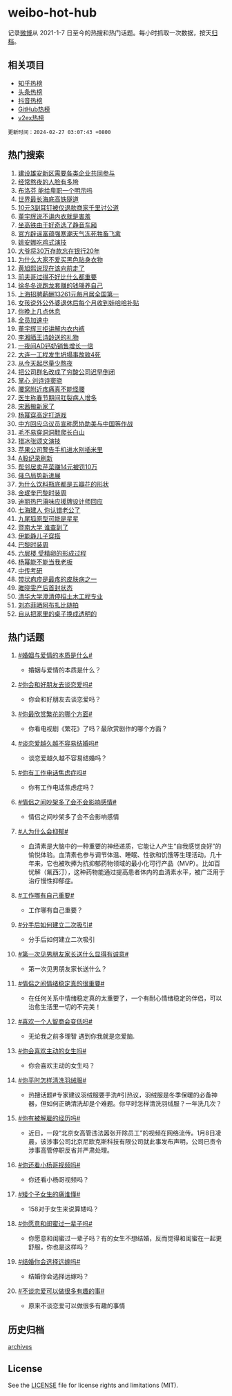 # weibo-hot-hub

记录[微博](https://www.weibo.com)从 2021-1-7 日至今的热搜和热门话题。每小时抓取一次数据，按天[归档](archives)。

## 相关项目

- [知乎热榜](https://github.com/lonnyzhang423/zhihu-hot-hub)
- [头条热榜](https://github.com/lonnyzhang423/toutiao-hot-hub)
- [抖音热榜](https://github.com/lonnyzhang423/douyin-hot-hub)
- [GitHub热榜](https://github.com/lonnyzhang423/github-hot-hub)
- [v2ex热榜](https://github.com/lonnyzhang423/v2ex-hot-hub)


`更新时间：2024-02-27 03:07:43 +0800`

## 热门搜索

1. [建设雄安新区需要各类企业共同参与](https://m.weibo.cn/search?containerid=100103type%3D1%26t%3D10%26q%3D%23%E5%BB%BA%E8%AE%BE%E9%9B%84%E5%AE%89%E6%96%B0%E5%8C%BA%E9%9C%80%E8%A6%81%E5%90%84%E7%B1%BB%E4%BC%81%E4%B8%9A%E5%85%B1%E5%90%8C%E5%8F%82%E4%B8%8E%23&stream_entry_id=51&isnewpage=1&extparam=seat%3D1%26stream_entry_id%3D51%26dgr%3D0%26pos%3D0%26c_type%3D51%26q%3D%2523%25E5%25BB%25BA%25E8%25AE%25BE%25E9%259B%2584%25E5%25AE%2589%25E6%2596%25B0%25E5%258C%25BA%25E9%259C%2580%25E8%25A6%2581%25E5%2590%2584%25E7%25B1%25BB%25E4%25BC%2581%25E4%25B8%259A%25E5%2585%25B1%25E5%2590%258C%25E5%258F%2582%25E4%25B8%258E%2523%26filter_type%3Drealtimehot%26cate%3D10103%26display_time%3D1708974461%26pre_seqid%3D17089744619630553953)
1. [经常熬夜的人脸有多垮](https://m.weibo.cn/search?containerid=100103type%3D1%26t%3D10%26q%3D%23%E7%BB%8F%E5%B8%B8%E7%86%AC%E5%A4%9C%E7%9A%84%E4%BA%BA%E8%84%B8%E6%9C%89%E5%A4%9A%E5%9E%AE%23&stream_entry_id=31&isnewpage=1&extparam=seat%3D1%26realpos%3D1%26lcate%3D5001%26dgr%3D0%26q%3D%2523%25E7%25BB%258F%25E5%25B8%25B8%25E7%2586%25AC%25E5%25A4%259C%25E7%259A%2584%25E4%25BA%25BA%25E8%2584%25B8%25E6%259C%2589%25E5%25A4%259A%25E5%259E%25AE%2523%26stream_entry_id%3D31%26flag%3D2%26pos%3D0%26c_type%3D31%26band_rank%3D1%26filter_type%3Drealtimehot%26cate%3D5001%26display_time%3D1708974461%26pre_seqid%3D17089744619630553953)
1. [布洛芬 能给卑职一个明示吗](https://m.weibo.cn/search?containerid=100103type%3D1%26t%3D10%26q%3D%E5%B8%83%E6%B4%9B%E8%8A%AC+%E8%83%BD%E7%BB%99%E5%8D%91%E8%81%8C%E4%B8%80%E4%B8%AA%E6%98%8E%E7%A4%BA%E5%90%97&stream_entry_id=31&isnewpage=1&extparam=seat%3D1%26realpos%3D2%26lcate%3D5001%26dgr%3D0%26q%3D%25E5%25B8%2583%25E6%25B4%259B%25E8%258A%25AC%2520%25E8%2583%25BD%25E7%25BB%2599%25E5%258D%2591%25E8%2581%258C%25E4%25B8%2580%25E4%25B8%25AA%25E6%2598%258E%25E7%25A4%25BA%25E5%2590%2597%26stream_entry_id%3D31%26flag%3D2%26pos%3D1%26c_type%3D31%26band_rank%3D2%26filter_type%3Drealtimehot%26cate%3D5001%26display_time%3D1708974461%26pre_seqid%3D17089744619630553953)
1. [世界最长海底高铁隧道](https://m.weibo.cn/search?containerid=100103type%3D1%26t%3D10%26q%3D%23%E4%B8%96%E7%95%8C%E6%9C%80%E9%95%BF%E6%B5%B7%E5%BA%95%E9%AB%98%E9%93%81%E9%9A%A7%E9%81%93%23&stream_entry_id=31&isnewpage=1&extparam=seat%3D1%26realpos%3D3%26lcate%3D5001%26dgr%3D0%26q%3D%2523%25E4%25B8%2596%25E7%2595%258C%25E6%259C%2580%25E9%2595%25BF%25E6%25B5%25B7%25E5%25BA%2595%25E9%25AB%2598%25E9%2593%2581%25E9%259A%25A7%25E9%2581%2593%2523%26stream_entry_id%3D31%26flag%3D0%26pos%3D2%26c_type%3D31%26band_rank%3D3%26filter_type%3Drealtimehot%26cate%3D5001%26display_time%3D1708974461%26pre_seqid%3D17089744619630553953)
1. [10元3副耳钉被仅退款商家千里讨公道](https://m.weibo.cn/search?containerid=100103type%3D1%26t%3D10%26q%3D%2310%E5%85%833%E5%89%AF%E8%80%B3%E9%92%89%E8%A2%AB%E4%BB%85%E9%80%80%E6%AC%BE%E5%95%86%E5%AE%B6%E5%8D%83%E9%87%8C%E8%AE%A8%E5%85%AC%E9%81%93%23&stream_entry_id=31&isnewpage=1&extparam=seat%3D1%26realpos%3D4%26lcate%3D5001%26dgr%3D0%26q%3D%252310%25E5%2585%25833%25E5%2589%25AF%25E8%2580%25B3%25E9%2592%2589%25E8%25A2%25AB%25E4%25BB%2585%25E9%2580%2580%25E6%25AC%25BE%25E5%2595%2586%25E5%25AE%25B6%25E5%258D%2583%25E9%2587%258C%25E8%25AE%25A8%25E5%2585%25AC%25E9%2581%2593%2523%26stream_entry_id%3D31%26flag%3D2%26pos%3D3%26c_type%3D31%26band_rank%3D4%26filter_type%3Drealtimehot%26cate%3D5001%26display_time%3D1708974461%26pre_seqid%3D17089744619630553953)
1. [董宇辉说不讲内衣就是害羞](https://m.weibo.cn/search?containerid=100103type%3D1%26t%3D10%26q%3D%23%E8%91%A3%E5%AE%87%E8%BE%89%E8%AF%B4%E4%B8%8D%E8%AE%B2%E5%86%85%E8%A1%A3%E5%B0%B1%E6%98%AF%E5%AE%B3%E7%BE%9E%23&stream_entry_id=31&isnewpage=1&extparam=seat%3D1%26realpos%3D5%26lcate%3D5001%26dgr%3D0%26q%3D%2523%25E8%2591%25A3%25E5%25AE%2587%25E8%25BE%2589%25E8%25AF%25B4%25E4%25B8%258D%25E8%25AE%25B2%25E5%2586%2585%25E8%25A1%25A3%25E5%25B0%25B1%25E6%2598%25AF%25E5%25AE%25B3%25E7%25BE%259E%2523%26stream_entry_id%3D31%26flag%3D2%26pos%3D4%26c_type%3D31%26band_rank%3D5%26filter_type%3Drealtimehot%26cate%3D5001%26display_time%3D1708974461%26pre_seqid%3D17089744619630553953)
1. [坐高铁由于好奇选了静音车厢](https://m.weibo.cn/search?containerid=100103type%3D1%26t%3D10%26q%3D%E5%9D%90%E9%AB%98%E9%93%81%E7%94%B1%E4%BA%8E%E5%A5%BD%E5%A5%87%E9%80%89%E4%BA%86%E9%9D%99%E9%9F%B3%E8%BD%A6%E5%8E%A2&stream_entry_id=31&isnewpage=1&extparam=seat%3D1%26realpos%3D6%26lcate%3D5001%26dgr%3D0%26q%3D%25E5%259D%2590%25E9%25AB%2598%25E9%2593%2581%25E7%2594%25B1%25E4%25BA%258E%25E5%25A5%25BD%25E5%25A5%2587%25E9%2580%2589%25E4%25BA%2586%25E9%259D%2599%25E9%259F%25B3%25E8%25BD%25A6%25E5%258E%25A2%26stream_entry_id%3D31%26flag%3D2%26pos%3D5%26c_type%3D31%26band_rank%3D6%26filter_type%3Drealtimehot%26cate%3D5001%26display_time%3D1708974461%26pre_seqid%3D17089744619630553953)
1. [官方辟谣富蕴强寒潮天气冻死牲畜飞禽](https://m.weibo.cn/search?containerid=100103type%3D1%26t%3D10%26q%3D%23%E5%AE%98%E6%96%B9%E8%BE%9F%E8%B0%A3%E5%AF%8C%E8%95%B4%E5%BC%BA%E5%AF%92%E6%BD%AE%E5%A4%A9%E6%B0%94%E5%86%BB%E6%AD%BB%E7%89%B2%E7%95%9C%E9%A3%9E%E7%A6%BD%23&stream_entry_id=31&isnewpage=1&extparam=seat%3D1%26lcate%3D5001%26dgr%3D0%26q%3D%2523%25E5%25AE%2598%25E6%2596%25B9%25E8%25BE%259F%25E8%25B0%25A3%25E5%25AF%258C%25E8%2595%25B4%25E5%25BC%25BA%25E5%25AF%2592%25E6%25BD%25AE%25E5%25A4%25A9%25E6%25B0%2594%25E5%2586%25BB%25E6%25AD%25BB%25E7%2589%25B2%25E7%2595%259C%25E9%25A3%259E%25E7%25A6%25BD%2523%26stream_entry_id%3D31%26adid%3D224079%26band_rank%3D7%26pos%3D6%26c_type%3D31%26is_ad_pos%3D1%26filter_type%3Drealtimehot%26cate%3D5001%26display_time%3D1708974461%26pre_seqid%3D17089744619630553953)
1. [姚安娜吃鸡式演技](https://m.weibo.cn/search?containerid=100103type%3D1%26t%3D10%26q%3D%E5%A7%9A%E5%AE%89%E5%A8%9C%E5%90%83%E9%B8%A1%E5%BC%8F%E6%BC%94%E6%8A%80&stream_entry_id=31&isnewpage=1&extparam=seat%3D1%26realpos%3D7%26lcate%3D5001%26dgr%3D0%26q%3D%25E5%25A7%259A%25E5%25AE%2589%25E5%25A8%259C%25E5%2590%2583%25E9%25B8%25A1%25E5%25BC%258F%25E6%25BC%2594%25E6%258A%2580%26stream_entry_id%3D31%26flag%3D2%26pos%3D7%26c_type%3D31%26band_rank%3D7%26filter_type%3Drealtimehot%26cate%3D5001%26display_time%3D1708974461%26pre_seqid%3D17089744619630553953)
1. [大爷将30万存款忘在银行20年](https://m.weibo.cn/search?containerid=100103type%3D1%26t%3D10%26q%3D%23%E5%A4%A7%E7%88%B7%E5%B0%8630%E4%B8%87%E5%AD%98%E6%AC%BE%E5%BF%98%E5%9C%A8%E9%93%B6%E8%A1%8C20%E5%B9%B4%23&stream_entry_id=31&isnewpage=1&extparam=seat%3D1%26realpos%3D8%26lcate%3D5001%26dgr%3D0%26q%3D%2523%25E5%25A4%25A7%25E7%2588%25B7%25E5%25B0%258630%25E4%25B8%2587%25E5%25AD%2598%25E6%25AC%25BE%25E5%25BF%2598%25E5%259C%25A8%25E9%2593%25B6%25E8%25A1%258C20%25E5%25B9%25B4%2523%26stream_entry_id%3D31%26flag%3D2%26pos%3D8%26c_type%3D31%26band_rank%3D8%26filter_type%3Drealtimehot%26cate%3D5001%26display_time%3D1708974461%26pre_seqid%3D17089744619630553953)
1. [为什么大家不爱买黑色贴身衣物](https://m.weibo.cn/search?containerid=100103type%3D1%26t%3D10%26q%3D%23%E4%B8%BA%E4%BB%80%E4%B9%88%E5%A4%A7%E5%AE%B6%E4%B8%8D%E7%88%B1%E4%B9%B0%E9%BB%91%E8%89%B2%E8%B4%B4%E8%BA%AB%E8%A1%A3%E7%89%A9%23&stream_entry_id=31&isnewpage=1&extparam=seat%3D1%26realpos%3D9%26lcate%3D5001%26dgr%3D0%26q%3D%2523%25E4%25B8%25BA%25E4%25BB%2580%25E4%25B9%2588%25E5%25A4%25A7%25E5%25AE%25B6%25E4%25B8%258D%25E7%2588%25B1%25E4%25B9%25B0%25E9%25BB%2591%25E8%2589%25B2%25E8%25B4%25B4%25E8%25BA%25AB%25E8%25A1%25A3%25E7%2589%25A9%2523%26stream_entry_id%3D31%26flag%3D2%26pos%3D9%26c_type%3D31%26band_rank%3D9%26filter_type%3Drealtimehot%26cate%3D5001%26display_time%3D1708974461%26pre_seqid%3D17089744619630553953)
1. [黄旭熙说现在该向前走了](https://m.weibo.cn/search?containerid=100103type%3D1%26t%3D10%26q%3D%23%E9%BB%84%E6%97%AD%E7%86%99%E8%AF%B4%E7%8E%B0%E5%9C%A8%E8%AF%A5%E5%90%91%E5%89%8D%E8%B5%B0%E4%BA%86%23&stream_entry_id=31&isnewpage=1&extparam=seat%3D1%26realpos%3D10%26lcate%3D5001%26dgr%3D0%26q%3D%2523%25E9%25BB%2584%25E6%2597%25AD%25E7%2586%2599%25E8%25AF%25B4%25E7%258E%25B0%25E5%259C%25A8%25E8%25AF%25A5%25E5%2590%2591%25E5%2589%258D%25E8%25B5%25B0%25E4%25BA%2586%2523%26stream_entry_id%3D31%26flag%3D1%26pos%3D10%26c_type%3D31%26band_rank%3D10%26filter_type%3Drealtimehot%26cate%3D5001%26display_time%3D1708974461%26pre_seqid%3D17089744619630553953)
1. [前夫哥过得不好比什么都重要](https://m.weibo.cn/search?containerid=100103type%3D1%26t%3D10%26q%3D%E5%89%8D%E5%A4%AB%E5%93%A5%E8%BF%87%E5%BE%97%E4%B8%8D%E5%A5%BD%E6%AF%94%E4%BB%80%E4%B9%88%E9%83%BD%E9%87%8D%E8%A6%81&stream_entry_id=31&isnewpage=1&extparam=seat%3D1%26realpos%3D11%26lcate%3D5001%26dgr%3D0%26q%3D%25E5%2589%258D%25E5%25A4%25AB%25E5%2593%25A5%25E8%25BF%2587%25E5%25BE%2597%25E4%25B8%258D%25E5%25A5%25BD%25E6%25AF%2594%25E4%25BB%2580%25E4%25B9%2588%25E9%2583%25BD%25E9%2587%258D%25E8%25A6%2581%26stream_entry_id%3D31%26flag%3D2%26pos%3D11%26c_type%3D31%26band_rank%3D11%26filter_type%3Drealtimehot%26cate%3D5001%26display_time%3D1708974461%26pre_seqid%3D17089744619630553953)
1. [徐冬冬说跑龙套赚的钱够养自己](https://m.weibo.cn/search?containerid=100103type%3D1%26t%3D10%26q%3D%23%E5%BE%90%E5%86%AC%E5%86%AC%E8%AF%B4%E8%B7%91%E9%BE%99%E5%A5%97%E8%B5%9A%E7%9A%84%E9%92%B1%E5%A4%9F%E5%85%BB%E8%87%AA%E5%B7%B1%23&stream_entry_id=31&isnewpage=1&extparam=seat%3D1%26realpos%3D12%26lcate%3D5001%26dgr%3D0%26q%3D%2523%25E5%25BE%2590%25E5%2586%25AC%25E5%2586%25AC%25E8%25AF%25B4%25E8%25B7%2591%25E9%25BE%2599%25E5%25A5%2597%25E8%25B5%259A%25E7%259A%2584%25E9%2592%25B1%25E5%25A4%259F%25E5%2585%25BB%25E8%2587%25AA%25E5%25B7%25B1%2523%26stream_entry_id%3D31%26flag%3D2%26pos%3D12%26c_type%3D31%26band_rank%3D12%26filter_type%3Drealtimehot%26cate%3D5001%26display_time%3D1708974461%26pre_seqid%3D17089744619630553953)
1. [上海招聘薪酬13261元每月居全国第一](https://m.weibo.cn/search?containerid=100103type%3D1%26t%3D10%26q%3D%23%E4%B8%8A%E6%B5%B7%E6%8B%9B%E8%81%98%E8%96%AA%E9%85%AC13261%E5%85%83%E6%AF%8F%E6%9C%88%E5%B1%85%E5%85%A8%E5%9B%BD%E7%AC%AC%E4%B8%80%23&stream_entry_id=31&isnewpage=1&extparam=seat%3D1%26realpos%3D13%26lcate%3D5001%26dgr%3D0%26q%3D%2523%25E4%25B8%258A%25E6%25B5%25B7%25E6%258B%259B%25E8%2581%2598%25E8%2596%25AA%25E9%2585%25AC13261%25E5%2585%2583%25E6%25AF%258F%25E6%259C%2588%25E5%25B1%2585%25E5%2585%25A8%25E5%259B%25BD%25E7%25AC%25AC%25E4%25B8%2580%2523%26stream_entry_id%3D31%26flag%3D2%26pos%3D13%26c_type%3D31%26band_rank%3D13%26filter_type%3Drealtimehot%26cate%3D5001%26display_time%3D1708974461%26pre_seqid%3D17089744619630553953)
1. [女孩说外公外婆退休后每个月收到娃哈哈补贴](https://m.weibo.cn/search?containerid=100103type%3D1%26t%3D10%26q%3D%23%E5%A5%B3%E5%AD%A9%E8%AF%B4%E5%A4%96%E5%85%AC%E5%A4%96%E5%A9%86%E9%80%80%E4%BC%91%E5%90%8E%E6%AF%8F%E4%B8%AA%E6%9C%88%E6%94%B6%E5%88%B0%E5%A8%83%E5%93%88%E5%93%88%E8%A1%A5%E8%B4%B4%23&stream_entry_id=31&isnewpage=1&extparam=seat%3D1%26realpos%3D14%26lcate%3D5001%26dgr%3D0%26q%3D%2523%25E5%25A5%25B3%25E5%25AD%25A9%25E8%25AF%25B4%25E5%25A4%2596%25E5%2585%25AC%25E5%25A4%2596%25E5%25A9%2586%25E9%2580%2580%25E4%25BC%2591%25E5%2590%258E%25E6%25AF%258F%25E4%25B8%25AA%25E6%259C%2588%25E6%2594%25B6%25E5%2588%25B0%25E5%25A8%2583%25E5%2593%2588%25E5%2593%2588%25E8%25A1%25A5%25E8%25B4%25B4%2523%26stream_entry_id%3D31%26flag%3D32768%26pos%3D14%26c_type%3D31%26band_rank%3D14%26filter_type%3Drealtimehot%26cate%3D5001%26display_time%3D1708974461%26pre_seqid%3D17089744619630553953)
1. [你晚上几点休息](https://m.weibo.cn/search?containerid=100103type%3D1%26t%3D10%26q%3D%23%E4%BD%A0%E6%99%9A%E4%B8%8A%E5%87%A0%E7%82%B9%E4%BC%91%E6%81%AF%23&stream_entry_id=31&isnewpage=1&extparam=seat%3D1%26realpos%3D15%26lcate%3D5001%26dgr%3D0%26q%3D%2523%25E4%25BD%25A0%25E6%2599%259A%25E4%25B8%258A%25E5%2587%25A0%25E7%2582%25B9%25E4%25BC%2591%25E6%2581%25AF%2523%26stream_entry_id%3D31%26flag%3D0%26pos%3D15%26c_type%3D31%26band_rank%3D15%26filter_type%3Drealtimehot%26cate%3D5001%26display_time%3D1708974461%26pre_seqid%3D17089744619630553953)
1. [全员加速中](https://m.weibo.cn/search?containerid=100103type%3D1%26t%3D10%26q%3D%E5%85%A8%E5%91%98%E5%8A%A0%E9%80%9F%E4%B8%AD&stream_entry_id=31&isnewpage=1&extparam=seat%3D1%26realpos%3D16%26lcate%3D5001%26dgr%3D0%26q%3D%25E5%2585%25A8%25E5%2591%2598%25E5%258A%25A0%25E9%2580%259F%25E4%25B8%25AD%26stream_entry_id%3D31%26flag%3D0%26pos%3D16%26c_type%3D31%26band_rank%3D16%26filter_type%3Drealtimehot%26cate%3D5001%26display_time%3D1708974461%26pre_seqid%3D17089744619630553953)
1. [董宇辉三拒讲解内衣内裤](https://m.weibo.cn/search?containerid=100103type%3D1%26t%3D10%26q%3D%23%E8%91%A3%E5%AE%87%E8%BE%89%E4%B8%89%E6%8B%92%E8%AE%B2%E8%A7%A3%E5%86%85%E8%A1%A3%E5%86%85%E8%A3%A4%23&stream_entry_id=31&isnewpage=1&extparam=seat%3D1%26realpos%3D17%26lcate%3D5001%26dgr%3D0%26q%3D%2523%25E8%2591%25A3%25E5%25AE%2587%25E8%25BE%2589%25E4%25B8%2589%25E6%258B%2592%25E8%25AE%25B2%25E8%25A7%25A3%25E5%2586%2585%25E8%25A1%25A3%25E5%2586%2585%25E8%25A3%25A4%2523%26stream_entry_id%3D31%26flag%3D0%26pos%3D17%26c_type%3D31%26band_rank%3D17%26filter_type%3Drealtimehot%26cate%3D5001%26display_time%3D1708974461%26pre_seqid%3D17089744619630553953)
1. [李湘晒王诗龄送的礼物](https://m.weibo.cn/search?containerid=100103type%3D1%26t%3D10%26q%3D%23%E6%9D%8E%E6%B9%98%E6%99%92%E7%8E%8B%E8%AF%97%E9%BE%84%E9%80%81%E7%9A%84%E7%A4%BC%E7%89%A9%23&stream_entry_id=31&isnewpage=1&extparam=seat%3D1%26realpos%3D18%26lcate%3D5001%26dgr%3D0%26q%3D%2523%25E6%259D%258E%25E6%25B9%2598%25E6%2599%2592%25E7%258E%258B%25E8%25AF%2597%25E9%25BE%2584%25E9%2580%2581%25E7%259A%2584%25E7%25A4%25BC%25E7%2589%25A9%2523%26stream_entry_id%3D31%26flag%3D2%26pos%3D18%26c_type%3D31%26band_rank%3D18%26filter_type%3Drealtimehot%26cate%3D5001%26display_time%3D1708974461%26pre_seqid%3D17089744619630553953)
1. [一夜间AD钙奶销售增长一倍](https://m.weibo.cn/search?containerid=100103type%3D1%26t%3D10%26q%3D%23%E4%B8%80%E5%A4%9C%E9%97%B4AD%E9%92%99%E5%A5%B6%E9%94%80%E5%94%AE%E5%A2%9E%E9%95%BF%E4%B8%80%E5%80%8D%23&stream_entry_id=31&isnewpage=1&extparam=seat%3D1%26realpos%3D19%26lcate%3D5001%26dgr%3D0%26q%3D%2523%25E4%25B8%2580%25E5%25A4%259C%25E9%2597%25B4AD%25E9%2592%2599%25E5%25A5%25B6%25E9%2594%2580%25E5%2594%25AE%25E5%25A2%259E%25E9%2595%25BF%25E4%25B8%2580%25E5%2580%258D%2523%26stream_entry_id%3D31%26flag%3D0%26pos%3D19%26c_type%3D31%26band_rank%3D19%26filter_type%3Drealtimehot%26cate%3D5001%26display_time%3D1708974461%26pre_seqid%3D17089744619630553953)
1. [大连一工程发生坍塌事故致4死](https://m.weibo.cn/search?containerid=100103type%3D1%26t%3D10%26q%3D%23%E5%A4%A7%E8%BF%9E%E4%B8%80%E5%B7%A5%E7%A8%8B%E5%8F%91%E7%94%9F%E5%9D%8D%E5%A1%8C%E4%BA%8B%E6%95%85%E8%87%B44%E6%AD%BB%23&stream_entry_id=31&isnewpage=1&extparam=seat%3D1%26realpos%3D20%26lcate%3D5001%26dgr%3D0%26q%3D%2523%25E5%25A4%25A7%25E8%25BF%259E%25E4%25B8%2580%25E5%25B7%25A5%25E7%25A8%258B%25E5%258F%2591%25E7%2594%259F%25E5%259D%258D%25E5%25A1%258C%25E4%25BA%258B%25E6%2595%2585%25E8%2587%25B44%25E6%25AD%25BB%2523%26stream_entry_id%3D31%26flag%3D0%26pos%3D20%26c_type%3D31%26band_rank%3D20%26filter_type%3Drealtimehot%26cate%3D5001%26display_time%3D1708974461%26pre_seqid%3D17089744619630553953)
1. [从今天起尽量少熬夜](https://m.weibo.cn/search?containerid=100103type%3D1%26t%3D10%26q%3D%23%E4%BB%8E%E4%BB%8A%E5%A4%A9%E8%B5%B7%E5%B0%BD%E9%87%8F%E5%B0%91%E7%86%AC%E5%A4%9C%23&stream_entry_id=31&isnewpage=1&extparam=seat%3D1%26realpos%3D21%26lcate%3D5001%26dgr%3D0%26q%3D%2523%25E4%25BB%258E%25E4%25BB%258A%25E5%25A4%25A9%25E8%25B5%25B7%25E5%25B0%25BD%25E9%2587%258F%25E5%25B0%2591%25E7%2586%25AC%25E5%25A4%259C%2523%26stream_entry_id%3D31%26flag%3D0%26pos%3D21%26c_type%3D31%26band_rank%3D21%26filter_type%3Drealtimehot%26cate%3D5001%26display_time%3D1708974461%26pre_seqid%3D17089744619630553953)
1. [把公司群名改成了穷酸公司迟早倒闭](https://m.weibo.cn/search?containerid=100103type%3D1%26t%3D10%26q%3D%E6%8A%8A%E5%85%AC%E5%8F%B8%E7%BE%A4%E5%90%8D%E6%94%B9%E6%88%90%E4%BA%86%E7%A9%B7%E9%85%B8%E5%85%AC%E5%8F%B8%E8%BF%9F%E6%97%A9%E5%80%92%E9%97%AD&stream_entry_id=31&isnewpage=1&extparam=seat%3D1%26realpos%3D22%26lcate%3D5001%26dgr%3D0%26q%3D%25E6%258A%258A%25E5%2585%25AC%25E5%258F%25B8%25E7%25BE%25A4%25E5%2590%258D%25E6%2594%25B9%25E6%2588%2590%25E4%25BA%2586%25E7%25A9%25B7%25E9%2585%25B8%25E5%2585%25AC%25E5%258F%25B8%25E8%25BF%259F%25E6%2597%25A9%25E5%2580%2592%25E9%2597%25AD%26stream_entry_id%3D31%26flag%3D0%26pos%3D22%26c_type%3D31%26band_rank%3D22%26filter_type%3Drealtimehot%26cate%3D5001%26display_time%3D1708974461%26pre_seqid%3D17089744619630553953)
1. [掌心 刘诗诗窦骁](https://m.weibo.cn/search?containerid=100103type%3D1%26t%3D10%26q%3D%E6%8E%8C%E5%BF%83+%E5%88%98%E8%AF%97%E8%AF%97%E7%AA%A6%E9%AA%81&stream_entry_id=31&isnewpage=1&extparam=seat%3D1%26realpos%3D23%26lcate%3D5001%26dgr%3D0%26q%3D%25E6%258E%258C%25E5%25BF%2583%2520%25E5%2588%2598%25E8%25AF%2597%25E8%25AF%2597%25E7%25AA%25A6%25E9%25AA%2581%26stream_entry_id%3D31%26flag%3D0%26pos%3D23%26c_type%3D31%26band_rank%3D23%26filter_type%3Drealtimehot%26cate%3D5001%26display_time%3D1708974461%26pre_seqid%3D17089744619630553953)
1. [腰窝附近疼痛真不能怪腰](https://m.weibo.cn/search?containerid=100103type%3D1%26t%3D10%26q%3D%23%E8%85%B0%E7%AA%9D%E9%99%84%E8%BF%91%E7%96%BC%E7%97%9B%E7%9C%9F%E4%B8%8D%E8%83%BD%E6%80%AA%E8%85%B0%23&stream_entry_id=31&isnewpage=1&extparam=seat%3D1%26realpos%3D24%26lcate%3D5001%26dgr%3D0%26q%3D%2523%25E8%2585%25B0%25E7%25AA%259D%25E9%2599%2584%25E8%25BF%2591%25E7%2596%25BC%25E7%2597%259B%25E7%259C%259F%25E4%25B8%258D%25E8%2583%25BD%25E6%2580%25AA%25E8%2585%25B0%2523%26stream_entry_id%3D31%26flag%3D0%26pos%3D24%26c_type%3D31%26band_rank%3D24%26filter_type%3Drealtimehot%26cate%3D5001%26display_time%3D1708974461%26pre_seqid%3D17089744619630553953)
1. [医生称春节期间肛裂病人增多](https://m.weibo.cn/search?containerid=100103type%3D1%26t%3D10%26q%3D%23%E5%8C%BB%E7%94%9F%E7%A7%B0%E6%98%A5%E8%8A%82%E6%9C%9F%E9%97%B4%E8%82%9B%E8%A3%82%E7%97%85%E4%BA%BA%E5%A2%9E%E5%A4%9A%23&stream_entry_id=31&isnewpage=1&extparam=seat%3D1%26realpos%3D25%26lcate%3D5001%26dgr%3D0%26q%3D%2523%25E5%258C%25BB%25E7%2594%259F%25E7%25A7%25B0%25E6%2598%25A5%25E8%258A%2582%25E6%259C%259F%25E9%2597%25B4%25E8%2582%259B%25E8%25A3%2582%25E7%2597%2585%25E4%25BA%25BA%25E5%25A2%259E%25E5%25A4%259A%2523%26stream_entry_id%3D31%26flag%3D0%26pos%3D25%26c_type%3D31%26band_rank%3D25%26filter_type%3Drealtimehot%26cate%3D5001%26display_time%3D1708974461%26pre_seqid%3D17089744619630553953)
1. [宋茜搬新家了](https://m.weibo.cn/search?containerid=100103type%3D1%26t%3D10%26q%3D%23%E5%AE%8B%E8%8C%9C%E6%90%AC%E6%96%B0%E5%AE%B6%E4%BA%86%23&stream_entry_id=31&isnewpage=1&extparam=seat%3D1%26realpos%3D26%26lcate%3D5001%26dgr%3D0%26q%3D%2523%25E5%25AE%258B%25E8%258C%259C%25E6%2590%25AC%25E6%2596%25B0%25E5%25AE%25B6%25E4%25BA%2586%2523%26stream_entry_id%3D31%26flag%3D0%26pos%3D26%26c_type%3D31%26band_rank%3D26%26filter_type%3Drealtimehot%26cate%3D5001%26display_time%3D1708974461%26pre_seqid%3D17089744619630553953)
1. [杨幂穿高定打游戏](https://m.weibo.cn/search?containerid=100103type%3D1%26t%3D10%26q%3D%23%E6%9D%A8%E5%B9%82%E7%A9%BF%E9%AB%98%E5%AE%9A%E6%89%93%E6%B8%B8%E6%88%8F%23&stream_entry_id=31&isnewpage=1&extparam=seat%3D1%26realpos%3D27%26lcate%3D5001%26dgr%3D0%26q%3D%2523%25E6%259D%25A8%25E5%25B9%2582%25E7%25A9%25BF%25E9%25AB%2598%25E5%25AE%259A%25E6%2589%2593%25E6%25B8%25B8%25E6%2588%258F%2523%26stream_entry_id%3D31%26flag%3D0%26pos%3D27%26c_type%3D31%26band_rank%3D27%26filter_type%3Drealtimehot%26cate%3D5001%26display_time%3D1708974461%26pre_seqid%3D17089744619630553953)
1. [中方回应乌议员宣称愿协助美与中国等作战](https://m.weibo.cn/search?containerid=100103type%3D1%26t%3D10%26q%3D%23%E4%B8%AD%E6%96%B9%E5%9B%9E%E5%BA%94%E4%B9%8C%E8%AE%AE%E5%91%98%E5%AE%A3%E7%A7%B0%E6%84%BF%E5%8D%8F%E5%8A%A9%E7%BE%8E%E4%B8%8E%E4%B8%AD%E5%9B%BD%E7%AD%89%E4%BD%9C%E6%88%98%23&stream_entry_id=31&isnewpage=1&extparam=seat%3D1%26realpos%3D28%26lcate%3D5001%26dgr%3D0%26q%3D%2523%25E4%25B8%25AD%25E6%2596%25B9%25E5%259B%259E%25E5%25BA%2594%25E4%25B9%258C%25E8%25AE%25AE%25E5%2591%2598%25E5%25AE%25A3%25E7%25A7%25B0%25E6%2584%25BF%25E5%258D%258F%25E5%258A%25A9%25E7%25BE%258E%25E4%25B8%258E%25E4%25B8%25AD%25E5%259B%25BD%25E7%25AD%2589%25E4%25BD%259C%25E6%2588%2598%2523%26stream_entry_id%3D31%26flag%3D0%26pos%3D28%26c_type%3D31%26band_rank%3D28%26filter_type%3Drealtimehot%26cate%3D5001%26display_time%3D1708974461%26pre_seqid%3D17089744619630553953)
1. [毛不易穿洞洞鞋爬长白山](https://m.weibo.cn/search?containerid=100103type%3D1%26t%3D10%26q%3D%23%E6%AF%9B%E4%B8%8D%E6%98%93%E7%A9%BF%E6%B4%9E%E6%B4%9E%E9%9E%8B%E7%88%AC%E9%95%BF%E7%99%BD%E5%B1%B1%23&stream_entry_id=31&isnewpage=1&extparam=seat%3D1%26realpos%3D29%26lcate%3D5001%26dgr%3D0%26q%3D%2523%25E6%25AF%259B%25E4%25B8%258D%25E6%2598%2593%25E7%25A9%25BF%25E6%25B4%259E%25E6%25B4%259E%25E9%259E%258B%25E7%2588%25AC%25E9%2595%25BF%25E7%2599%25BD%25E5%25B1%25B1%2523%26stream_entry_id%3D31%26flag%3D0%26pos%3D29%26c_type%3D31%26band_rank%3D29%26filter_type%3Drealtimehot%26cate%3D5001%26display_time%3D1708974461%26pre_seqid%3D17089744619630553953)
1. [猎冰张颂文演技](https://m.weibo.cn/search?containerid=100103type%3D1%26t%3D10%26q%3D%E7%8C%8E%E5%86%B0%E5%BC%A0%E9%A2%82%E6%96%87%E6%BC%94%E6%8A%80&stream_entry_id=31&isnewpage=1&extparam=seat%3D1%26realpos%3D30%26lcate%3D5001%26dgr%3D0%26q%3D%25E7%258C%258E%25E5%2586%25B0%25E5%25BC%25A0%25E9%25A2%2582%25E6%2596%2587%25E6%25BC%2594%25E6%258A%2580%26stream_entry_id%3D31%26flag%3D0%26pos%3D30%26c_type%3D31%26band_rank%3D30%26filter_type%3Drealtimehot%26cate%3D5001%26display_time%3D1708974461%26pre_seqid%3D17089744619630553953)
1. [苹果公司警告手机进水别插米里](https://m.weibo.cn/search?containerid=100103type%3D1%26t%3D10%26q%3D%23%E8%8B%B9%E6%9E%9C%E5%85%AC%E5%8F%B8%E8%AD%A6%E5%91%8A%E6%89%8B%E6%9C%BA%E8%BF%9B%E6%B0%B4%E5%88%AB%E6%8F%92%E7%B1%B3%E9%87%8C%23&stream_entry_id=31&isnewpage=1&extparam=seat%3D1%26realpos%3D31%26lcate%3D5001%26dgr%3D0%26q%3D%2523%25E8%258B%25B9%25E6%259E%259C%25E5%2585%25AC%25E5%258F%25B8%25E8%25AD%25A6%25E5%2591%258A%25E6%2589%258B%25E6%259C%25BA%25E8%25BF%259B%25E6%25B0%25B4%25E5%2588%25AB%25E6%258F%2592%25E7%25B1%25B3%25E9%2587%258C%2523%26stream_entry_id%3D31%26flag%3D0%26pos%3D31%26c_type%3D31%26band_rank%3D31%26filter_type%3Drealtimehot%26cate%3D5001%26display_time%3D1708974461%26pre_seqid%3D17089744619630553953)
1. [A股纪录刷新](https://m.weibo.cn/search?containerid=100103type%3D1%26t%3D10%26q%3D%23A%E8%82%A1%E7%BA%AA%E5%BD%95%E5%88%B7%E6%96%B0%23&stream_entry_id=31&isnewpage=1&extparam=seat%3D1%26realpos%3D32%26lcate%3D5001%26dgr%3D0%26q%3D%2523A%25E8%2582%25A1%25E7%25BA%25AA%25E5%25BD%2595%25E5%2588%25B7%25E6%2596%25B0%2523%26stream_entry_id%3D31%26flag%3D0%26pos%3D32%26c_type%3D31%26band_rank%3D32%26filter_type%3Drealtimehot%26cate%3D5001%26display_time%3D1708974461%26pre_seqid%3D17089744619630553953)
1. [帮邻居卖芹菜赚14元被罚10万](https://m.weibo.cn/search?containerid=100103type%3D1%26t%3D10%26q%3D%23%E5%B8%AE%E9%82%BB%E5%B1%85%E5%8D%96%E8%8A%B9%E8%8F%9C%E8%B5%9A14%E5%85%83%E8%A2%AB%E7%BD%9A10%E4%B8%87%23&stream_entry_id=31&isnewpage=1&extparam=seat%3D1%26realpos%3D33%26lcate%3D5001%26dgr%3D0%26q%3D%2523%25E5%25B8%25AE%25E9%2582%25BB%25E5%25B1%2585%25E5%258D%2596%25E8%258A%25B9%25E8%258F%259C%25E8%25B5%259A14%25E5%2585%2583%25E8%25A2%25AB%25E7%25BD%259A10%25E4%25B8%2587%2523%26stream_entry_id%3D31%26flag%3D0%26pos%3D33%26c_type%3D31%26band_rank%3D33%26filter_type%3Drealtimehot%26cate%3D5001%26display_time%3D1708974461%26pre_seqid%3D17089744619630553953)
1. [俄乌局势新进展](https://m.weibo.cn/search?containerid=100103type%3D1%26t%3D10%26q%3D%23%E4%BF%84%E4%B9%8C%E5%B1%80%E5%8A%BF%E6%96%B0%E8%BF%9B%E5%B1%95%23&stream_entry_id=31&isnewpage=1&extparam=seat%3D1%26realpos%3D34%26lcate%3D5001%26dgr%3D0%26q%3D%2523%25E4%25BF%2584%25E4%25B9%258C%25E5%25B1%2580%25E5%258A%25BF%25E6%2596%25B0%25E8%25BF%259B%25E5%25B1%2595%2523%26stream_entry_id%3D31%26flag%3D0%26pos%3D34%26c_type%3D31%26band_rank%3D34%26filter_type%3Drealtimehot%26cate%3D5001%26display_time%3D1708974461%26pre_seqid%3D17089744619630553953)
1. [为什么饮料瓶底都是五瓣花的形状](https://m.weibo.cn/search?containerid=100103type%3D1%26t%3D10%26q%3D%23%E4%B8%BA%E4%BB%80%E4%B9%88%E9%A5%AE%E6%96%99%E7%93%B6%E5%BA%95%E9%83%BD%E6%98%AF%E4%BA%94%E7%93%A3%E8%8A%B1%E7%9A%84%E5%BD%A2%E7%8A%B6%23&stream_entry_id=31&isnewpage=1&extparam=seat%3D1%26realpos%3D35%26lcate%3D5001%26dgr%3D0%26q%3D%2523%25E4%25B8%25BA%25E4%25BB%2580%25E4%25B9%2588%25E9%25A5%25AE%25E6%2596%2599%25E7%2593%25B6%25E5%25BA%2595%25E9%2583%25BD%25E6%2598%25AF%25E4%25BA%2594%25E7%2593%25A3%25E8%258A%25B1%25E7%259A%2584%25E5%25BD%25A2%25E7%258A%25B6%2523%26stream_entry_id%3D31%26flag%3D0%26pos%3D35%26c_type%3D31%26band_rank%3D35%26filter_type%3Drealtimehot%26cate%3D5001%26display_time%3D1708974461%26pre_seqid%3D17089744619630553953)
1. [金珉奎巴黎时装周](https://m.weibo.cn/search?containerid=100103type%3D1%26t%3D10%26q%3D%23%E9%87%91%E7%8F%89%E5%A5%8E%E5%B7%B4%E9%BB%8E%E6%97%B6%E8%A3%85%E5%91%A8%23&stream_entry_id=31&isnewpage=1&extparam=seat%3D1%26realpos%3D36%26lcate%3D5001%26dgr%3D0%26q%3D%2523%25E9%2587%2591%25E7%258F%2589%25E5%25A5%258E%25E5%25B7%25B4%25E9%25BB%258E%25E6%2597%25B6%25E8%25A3%2585%25E5%2591%25A8%2523%26stream_entry_id%3D31%26flag%3D1%26pos%3D36%26c_type%3D31%26band_rank%3D36%26filter_type%3Drealtimehot%26cate%3D5001%26display_time%3D1708974461%26pre_seqid%3D17089744619630553953)
1. [迪丽热巴滇味应援牌设计师回应](https://m.weibo.cn/search?containerid=100103type%3D1%26t%3D10%26q%3D%23%E8%BF%AA%E4%B8%BD%E7%83%AD%E5%B7%B4%E6%BB%87%E5%91%B3%E5%BA%94%E6%8F%B4%E7%89%8C%E8%AE%BE%E8%AE%A1%E5%B8%88%E5%9B%9E%E5%BA%94%23&stream_entry_id=31&isnewpage=1&extparam=seat%3D1%26realpos%3D37%26lcate%3D5001%26dgr%3D0%26q%3D%2523%25E8%25BF%25AA%25E4%25B8%25BD%25E7%2583%25AD%25E5%25B7%25B4%25E6%25BB%2587%25E5%2591%25B3%25E5%25BA%2594%25E6%258F%25B4%25E7%2589%258C%25E8%25AE%25BE%25E8%25AE%25A1%25E5%25B8%2588%25E5%259B%259E%25E5%25BA%2594%2523%26stream_entry_id%3D31%26flag%3D0%26pos%3D37%26c_type%3D31%26band_rank%3D37%26filter_type%3Drealtimehot%26cate%3D5001%26display_time%3D1708974461%26pre_seqid%3D17089744619630553953)
1. [七海建人 你认错老公了](https://m.weibo.cn/search?containerid=100103type%3D1%26t%3D10%26q%3D%E4%B8%83%E6%B5%B7%E5%BB%BA%E4%BA%BA+%E4%BD%A0%E8%AE%A4%E9%94%99%E8%80%81%E5%85%AC%E4%BA%86&stream_entry_id=31&isnewpage=1&extparam=seat%3D1%26realpos%3D38%26lcate%3D5001%26dgr%3D0%26q%3D%25E4%25B8%2583%25E6%25B5%25B7%25E5%25BB%25BA%25E4%25BA%25BA%2520%25E4%25BD%25A0%25E8%25AE%25A4%25E9%2594%2599%25E8%2580%2581%25E5%2585%25AC%25E4%25BA%2586%26stream_entry_id%3D31%26flag%3D0%26pos%3D38%26c_type%3D31%26band_rank%3D38%26filter_type%3Drealtimehot%26cate%3D5001%26display_time%3D1708974461%26pre_seqid%3D17089744619630553953)
1. [九尾狐原型可能是星星](https://m.weibo.cn/search?containerid=100103type%3D1%26t%3D10%26q%3D%23%E4%B9%9D%E5%B0%BE%E7%8B%90%E5%8E%9F%E5%9E%8B%E5%8F%AF%E8%83%BD%E6%98%AF%E6%98%9F%E6%98%9F%23&stream_entry_id=31&isnewpage=1&extparam=seat%3D1%26realpos%3D39%26lcate%3D5001%26dgr%3D0%26q%3D%2523%25E4%25B9%259D%25E5%25B0%25BE%25E7%258B%2590%25E5%258E%259F%25E5%259E%258B%25E5%258F%25AF%25E8%2583%25BD%25E6%2598%25AF%25E6%2598%259F%25E6%2598%259F%2523%26stream_entry_id%3D31%26flag%3D0%26pos%3D39%26c_type%3D31%26band_rank%3D39%26filter_type%3Drealtimehot%26cate%3D5001%26display_time%3D1708974461%26pre_seqid%3D17089744619630553953)
1. [暨南大学 谁查到了](https://m.weibo.cn/search?containerid=100103type%3D1%26t%3D10%26q%3D%E6%9A%A8%E5%8D%97%E5%A4%A7%E5%AD%A6+%E8%B0%81%E6%9F%A5%E5%88%B0%E4%BA%86&stream_entry_id=31&isnewpage=1&extparam=seat%3D1%26realpos%3D40%26lcate%3D5001%26dgr%3D0%26q%3D%25E6%259A%25A8%25E5%258D%2597%25E5%25A4%25A7%25E5%25AD%25A6%2520%25E8%25B0%2581%25E6%259F%25A5%25E5%2588%25B0%25E4%25BA%2586%26stream_entry_id%3D31%26flag%3D0%26pos%3D40%26c_type%3D31%26band_rank%3D40%26filter_type%3Drealtimehot%26cate%3D5001%26display_time%3D1708974461%26pre_seqid%3D17089744619630553953)
1. [伊能静儿子穿搭](https://m.weibo.cn/search?containerid=100103type%3D1%26t%3D10%26q%3D%E4%BC%8A%E8%83%BD%E9%9D%99%E5%84%BF%E5%AD%90%E7%A9%BF%E6%90%AD&stream_entry_id=31&isnewpage=1&extparam=seat%3D1%26realpos%3D41%26lcate%3D5001%26dgr%3D0%26q%3D%25E4%25BC%258A%25E8%2583%25BD%25E9%259D%2599%25E5%2584%25BF%25E5%25AD%2590%25E7%25A9%25BF%25E6%2590%25AD%26stream_entry_id%3D31%26flag%3D1%26pos%3D41%26c_type%3D31%26band_rank%3D41%26filter_type%3Drealtimehot%26cate%3D5001%26display_time%3D1708974461%26pre_seqid%3D17089744619630553953)
1. [巴黎时装周](https://m.weibo.cn/search?containerid=100103type%3D1%26t%3D10%26q%3D%E5%B7%B4%E9%BB%8E%E6%97%B6%E8%A3%85%E5%91%A8&stream_entry_id=31&isnewpage=1&extparam=seat%3D1%26realpos%3D42%26lcate%3D5001%26dgr%3D0%26q%3D%25E5%25B7%25B4%25E9%25BB%258E%25E6%2597%25B6%25E8%25A3%2585%25E5%2591%25A8%26stream_entry_id%3D31%26flag%3D1%26pos%3D42%26c_type%3D31%26band_rank%3D42%26filter_type%3Drealtimehot%26cate%3D5001%26display_time%3D1708974461%26pre_seqid%3D17089744619630553953)
1. [六层楼 受精卵的形成过程](https://m.weibo.cn/search?containerid=100103type%3D1%26t%3D10%26q%3D%E5%85%AD%E5%B1%82%E6%A5%BC+%E5%8F%97%E7%B2%BE%E5%8D%B5%E7%9A%84%E5%BD%A2%E6%88%90%E8%BF%87%E7%A8%8B&stream_entry_id=31&isnewpage=1&extparam=seat%3D1%26realpos%3D43%26lcate%3D5001%26dgr%3D0%26q%3D%25E5%2585%25AD%25E5%25B1%2582%25E6%25A5%25BC%2520%25E5%258F%2597%25E7%25B2%25BE%25E5%258D%25B5%25E7%259A%2584%25E5%25BD%25A2%25E6%2588%2590%25E8%25BF%2587%25E7%25A8%258B%26stream_entry_id%3D31%26flag%3D0%26pos%3D43%26c_type%3D31%26band_rank%3D43%26filter_type%3Drealtimehot%26cate%3D5001%26display_time%3D1708974461%26pre_seqid%3D17089744619630553953)
1. [杨幂能不能当我老板](https://m.weibo.cn/search?containerid=100103type%3D1%26t%3D10%26q%3D%23%E6%9D%A8%E5%B9%82%E8%83%BD%E4%B8%8D%E8%83%BD%E5%BD%93%E6%88%91%E8%80%81%E6%9D%BF%23&stream_entry_id=31&isnewpage=1&extparam=seat%3D1%26realpos%3D44%26lcate%3D5001%26dgr%3D0%26q%3D%2523%25E6%259D%25A8%25E5%25B9%2582%25E8%2583%25BD%25E4%25B8%258D%25E8%2583%25BD%25E5%25BD%2593%25E6%2588%2591%25E8%2580%2581%25E6%259D%25BF%2523%26stream_entry_id%3D31%26flag%3D0%26pos%3D44%26c_type%3D31%26band_rank%3D44%26filter_type%3Drealtimehot%26cate%3D5001%26display_time%3D1708974461%26pre_seqid%3D17089744619630553953)
1. [中传考研](https://m.weibo.cn/search?containerid=100103type%3D1%26t%3D10%26q%3D%E4%B8%AD%E4%BC%A0%E8%80%83%E7%A0%94&stream_entry_id=31&isnewpage=1&extparam=seat%3D1%26realpos%3D45%26lcate%3D5001%26dgr%3D0%26q%3D%25E4%25B8%25AD%25E4%25BC%25A0%25E8%2580%2583%25E7%25A0%2594%26stream_entry_id%3D31%26flag%3D0%26pos%3D45%26c_type%3D31%26band_rank%3D45%26filter_type%3Drealtimehot%26cate%3D5001%26display_time%3D1708974461%26pre_seqid%3D17089744619630553953)
1. [带状疱疹是最疼的皮肤病之一](https://m.weibo.cn/search?containerid=100103type%3D1%26t%3D10%26q%3D%23%E5%B8%A6%E7%8A%B6%E7%96%B1%E7%96%B9%E6%98%AF%E6%9C%80%E7%96%BC%E7%9A%84%E7%9A%AE%E8%82%A4%E7%97%85%E4%B9%8B%E4%B8%80%23&stream_entry_id=31&isnewpage=1&extparam=seat%3D1%26realpos%3D46%26lcate%3D5001%26dgr%3D0%26q%3D%2523%25E5%25B8%25A6%25E7%258A%25B6%25E7%2596%25B1%25E7%2596%25B9%25E6%2598%25AF%25E6%259C%2580%25E7%2596%25BC%25E7%259A%2584%25E7%259A%25AE%25E8%2582%25A4%25E7%2597%2585%25E4%25B9%258B%25E4%25B8%2580%2523%26stream_entry_id%3D31%26flag%3D0%26pos%3D46%26c_type%3D31%26band_rank%3D46%26filter_type%3Drealtimehot%26cate%3D5001%26display_time%3D1708974461%26pre_seqid%3D17089744619630553953)
1. [雎晓雯产后首封状态](https://m.weibo.cn/search?containerid=100103type%3D1%26t%3D10%26q%3D%23%E9%9B%8E%E6%99%93%E9%9B%AF%E4%BA%A7%E5%90%8E%E9%A6%96%E5%B0%81%E7%8A%B6%E6%80%81%23&stream_entry_id=31&isnewpage=1&extparam=seat%3D1%26realpos%3D47%26lcate%3D5001%26dgr%3D0%26q%3D%2523%25E9%259B%258E%25E6%2599%2593%25E9%259B%25AF%25E4%25BA%25A7%25E5%2590%258E%25E9%25A6%2596%25E5%25B0%2581%25E7%258A%25B6%25E6%2580%2581%2523%26stream_entry_id%3D31%26flag%3D0%26pos%3D47%26c_type%3D31%26band_rank%3D47%26filter_type%3Drealtimehot%26cate%3D5001%26display_time%3D1708974461%26pre_seqid%3D17089744619630553953)
1. [清华大学澄清停招土木工程专业](https://m.weibo.cn/search?containerid=100103type%3D1%26t%3D10%26q%3D%23%E6%B8%85%E5%8D%8E%E5%A4%A7%E5%AD%A6%E6%BE%84%E6%B8%85%E5%81%9C%E6%8B%9B%E5%9C%9F%E6%9C%A8%E5%B7%A5%E7%A8%8B%E4%B8%93%E4%B8%9A%23&stream_entry_id=31&isnewpage=1&extparam=seat%3D1%26realpos%3D48%26lcate%3D5001%26dgr%3D0%26q%3D%2523%25E6%25B8%2585%25E5%258D%258E%25E5%25A4%25A7%25E5%25AD%25A6%25E6%25BE%2584%25E6%25B8%2585%25E5%2581%259C%25E6%258B%259B%25E5%259C%259F%25E6%259C%25A8%25E5%25B7%25A5%25E7%25A8%258B%25E4%25B8%2593%25E4%25B8%259A%2523%26stream_entry_id%3D31%26flag%3D0%26pos%3D48%26c_type%3D31%26band_rank%3D48%26filter_type%3Drealtimehot%26cate%3D5001%26display_time%3D1708974461%26pre_seqid%3D17089744619630553953)
1. [刘亦菲晒阿布扎比随拍](https://m.weibo.cn/search?containerid=100103type%3D1%26t%3D10%26q%3D%23%E5%88%98%E4%BA%A6%E8%8F%B2%E6%99%92%E9%98%BF%E5%B8%83%E6%89%8E%E6%AF%94%E9%9A%8F%E6%8B%8D%23&stream_entry_id=31&isnewpage=1&extparam=seat%3D1%26realpos%3D49%26lcate%3D5001%26dgr%3D0%26q%3D%2523%25E5%2588%2598%25E4%25BA%25A6%25E8%258F%25B2%25E6%2599%2592%25E9%2598%25BF%25E5%25B8%2583%25E6%2589%258E%25E6%25AF%2594%25E9%259A%258F%25E6%258B%258D%2523%26stream_entry_id%3D31%26flag%3D0%26pos%3D49%26c_type%3D31%26band_rank%3D49%26filter_type%3Drealtimehot%26cate%3D5001%26display_time%3D1708974461%26pre_seqid%3D17089744619630553953)
1. [自从把家里的桌子换成透明的](https://m.weibo.cn/search?containerid=100103type%3D1%26t%3D10%26q%3D%E8%87%AA%E4%BB%8E%E6%8A%8A%E5%AE%B6%E9%87%8C%E7%9A%84%E6%A1%8C%E5%AD%90%E6%8D%A2%E6%88%90%E9%80%8F%E6%98%8E%E7%9A%84&stream_entry_id=31&isnewpage=1&extparam=seat%3D1%26realpos%3D50%26lcate%3D5001%26dgr%3D0%26q%3D%25E8%2587%25AA%25E4%25BB%258E%25E6%258A%258A%25E5%25AE%25B6%25E9%2587%258C%25E7%259A%2584%25E6%25A1%258C%25E5%25AD%2590%25E6%258D%25A2%25E6%2588%2590%25E9%2580%258F%25E6%2598%258E%25E7%259A%2584%26stream_entry_id%3D31%26flag%3D1%26pos%3D50%26c_type%3D31%26band_rank%3D50%26filter_type%3Drealtimehot%26cate%3D5001%26display_time%3D1708974461%26pre_seqid%3D17089744619630553953)

## 热门话题

1. [#婚姻与爱情的本质是什么#](https://m.weibo.cn/search?containerid=231522type%3D1%26t%3D10%26q%3D%23%E5%A9%9A%E5%A7%BB%E4%B8%8E%E7%88%B1%E6%83%85%E7%9A%84%E6%9C%AC%E8%B4%A8%E6%98%AF%E4%BB%80%E4%B9%88%23&stream_entry_id=128&isnewpage=1&extparam=seat%3D1%26dgr%3D0%26pos%3D1-0-0%26unitid%3D1704881162756%26lcate%3D5004%26cate%3D5004%26c_type%3D128%26display_time%3D1708974463%26pre_seqid%3D170897446307397469218)
    - 婚姻与爱情的本质是什么？

1. [#你会和好朋友去谈恋爱吗#](https://m.weibo.cn/search?containerid=231522type%3D1%26t%3D10%26q%3D%23%E4%BD%A0%E4%BC%9A%E5%92%8C%E5%A5%BD%E6%9C%8B%E5%8F%8B%E5%8E%BB%E8%B0%88%E6%81%8B%E7%88%B1%E5%90%97%23&stream_entry_id=128&isnewpage=1&extparam=seat%3D1%26dgr%3D0%26pos%3D1-0-1%26unitid%3D1704849959446%26lcate%3D5004%26cate%3D5004%26c_type%3D128%26display_time%3D1708974463%26pre_seqid%3D170897446307397469218)
    - 你会和好朋友去谈恋爱吗？

1. [#你最欣赏繁花的哪个方面#](https://m.weibo.cn/search?containerid=231522type%3D1%26t%3D10%26q%3D%23%E4%BD%A0%E6%9C%80%E6%AC%A3%E8%B5%8F%E7%B9%81%E8%8A%B1%E7%9A%84%E5%93%AA%E4%B8%AA%E6%96%B9%E9%9D%A2%23&stream_entry_id=128&isnewpage=1&extparam=seat%3D1%26dgr%3D0%26pos%3D1-0-2%26unitid%3D1704872158127%26lcate%3D5004%26cate%3D5004%26c_type%3D128%26display_time%3D1708974463%26pre_seqid%3D170897446307397469218)
    - 你看电视剧《繁花》了吗？最欣赏剧作的哪个方面？

1. [#谈恋爱越久越不容易结婚吗#](https://m.weibo.cn/search?containerid=231522type%3D1%26t%3D10%26q%3D%23%E8%B0%88%E6%81%8B%E7%88%B1%E8%B6%8A%E4%B9%85%E8%B6%8A%E4%B8%8D%E5%AE%B9%E6%98%93%E7%BB%93%E5%A9%9A%E5%90%97%23&stream_entry_id=128&isnewpage=1&extparam=seat%3D1%26dgr%3D0%26pos%3D1-0-3%26unitid%3D1704871559387%26lcate%3D5004%26cate%3D5004%26c_type%3D128%26display_time%3D1708974463%26pre_seqid%3D170897446307397469218)
    - 谈恋爱越久越不容易结婚吗？

1. [#你有工作电话焦虑症吗#](https://m.weibo.cn/search?containerid=231522type%3D1%26t%3D10%26q%3D%23%E4%BD%A0%E6%9C%89%E5%B7%A5%E4%BD%9C%E7%94%B5%E8%AF%9D%E7%84%A6%E8%99%91%E7%97%87%E5%90%97%23&stream_entry_id=128&isnewpage=1&extparam=seat%3D1%26dgr%3D0%26pos%3D1-0-4%26unitid%3D1704877884678%26lcate%3D5004%26cate%3D5004%26c_type%3D128%26display_time%3D1708974463%26pre_seqid%3D170897446307397469218)
    - 你有工作电话焦虑症吗？

1. [#情侣之间吵架多了会不会影响感情#](https://m.weibo.cn/search?containerid=231522type%3D1%26t%3D10%26q%3D%23%E6%83%85%E4%BE%A3%E4%B9%8B%E9%97%B4%E5%90%B5%E6%9E%B6%E5%A4%9A%E4%BA%86%E4%BC%9A%E4%B8%8D%E4%BC%9A%E5%BD%B1%E5%93%8D%E6%84%9F%E6%83%85%23&stream_entry_id=128&isnewpage=1&extparam=seat%3D1%26dgr%3D0%26pos%3D1-0-5%26unitid%3D1704792093809%26lcate%3D5004%26cate%3D5004%26c_type%3D128%26display_time%3D1708974463%26pre_seqid%3D170897446307397469218)
    - 情侣之间吵架多了会不会影响感情

1. [#人为什么会抑郁#](https://m.weibo.cn/search?containerid=231522type%3D1%26t%3D10%26q%3D%23%E4%BA%BA%E4%B8%BA%E4%BB%80%E4%B9%88%E4%BC%9A%E6%8A%91%E9%83%81%23&stream_entry_id=128&isnewpage=1&extparam=seat%3D1%26dgr%3D0%26pos%3D1-0-6%26unitid%3D1704881163792%26lcate%3D5004%26cate%3D5004%26c_type%3D128%26display_time%3D1708974463%26pre_seqid%3D170897446307397469218)
    - 血清素是大脑中的一种重要的神经递质，它能让人产生“自我感觉良好”的愉悦体验。血清素也参与调节体温、睡眠、性欲和饥饿等生理活动。几十年来，它也被吹捧为抗抑郁药物领域的最小化可行产品（MVP）。比如百忧解（氟西汀），这种药物能通过提高患者体内的血清素水平，被广泛用于治疗慢性抑郁症。

1. [#工作哪有自己重要#](https://m.weibo.cn/search?containerid=231522type%3D1%26t%3D10%26q%3D%23%E5%B7%A5%E4%BD%9C%E5%93%AA%E6%9C%89%E8%87%AA%E5%B7%B1%E9%87%8D%E8%A6%81%23&stream_entry_id=128&isnewpage=1&extparam=seat%3D1%26dgr%3D0%26pos%3D1-0-7%26unitid%3D1704949537973%26lcate%3D5004%26cate%3D5004%26c_type%3D128%26display_time%3D1708974463%26pre_seqid%3D170897446307397469218)
    - 工作哪有自己重要？

1. [#分手后如何建立二次吸引#](https://m.weibo.cn/search?containerid=231522type%3D1%26t%3D10%26q%3D%23%E5%88%86%E6%89%8B%E5%90%8E%E5%A6%82%E4%BD%95%E5%BB%BA%E7%AB%8B%E4%BA%8C%E6%AC%A1%E5%90%B8%E5%BC%95%23&stream_entry_id=128&isnewpage=1&extparam=seat%3D1%26dgr%3D0%26pos%3D1-0-8%26unitid%3D1704870666886%26lcate%3D5004%26cate%3D5004%26c_type%3D128%26display_time%3D1708974463%26pre_seqid%3D170897446307397469218)
    - 分手后如何建立二次吸引

1. [#第一次见男朋友家长送什么显得有诚意#](https://m.weibo.cn/search?containerid=231522type%3D1%26t%3D10%26q%3D%23%E7%AC%AC%E4%B8%80%E6%AC%A1%E8%A7%81%E7%94%B7%E6%9C%8B%E5%8F%8B%E5%AE%B6%E9%95%BF%E9%80%81%E4%BB%80%E4%B9%88%E6%98%BE%E5%BE%97%E6%9C%89%E8%AF%9A%E6%84%8F%23&stream_entry_id=128&isnewpage=1&extparam=seat%3D1%26dgr%3D0%26pos%3D1-0-9%26unitid%3D1704946836507%26lcate%3D5004%26cate%3D5004%26c_type%3D128%26display_time%3D1708974463%26pre_seqid%3D170897446307397469218)
    - 第一次见男朋友家长送什么？

1. [#情侣之间情绪稳定真的很重要#](https://m.weibo.cn/search?containerid=231522type%3D1%26t%3D10%26q%3D%23%E6%83%85%E4%BE%A3%E4%B9%8B%E9%97%B4%E6%83%85%E7%BB%AA%E7%A8%B3%E5%AE%9A%E7%9C%9F%E7%9A%84%E5%BE%88%E9%87%8D%E8%A6%81%23&stream_entry_id=128&isnewpage=1&extparam=seat%3D1%26dgr%3D0%26pos%3D1-0-10%26unitid%3D1704779493657%26lcate%3D5004%26cate%3D5004%26c_type%3D128%26display_time%3D1708974463%26pre_seqid%3D170897446307397469218)
    - 在任何关系中情绪稳定真的太重要了，一个有耐心情绪稳定的伴侣，可以治愈生活里一切的不完美！

1. [#喜欢一个人智商会变低吗#](https://m.weibo.cn/search?containerid=231522type%3D1%26t%3D10%26q%3D%23%E5%96%9C%E6%AC%A2%E4%B8%80%E4%B8%AA%E4%BA%BA%E6%99%BA%E5%95%86%E4%BC%9A%E5%8F%98%E4%BD%8E%E5%90%97%23&stream_entry_id=128&isnewpage=1&extparam=seat%3D1%26dgr%3D0%26pos%3D1-0-11%26unitid%3D1704783068038%26lcate%3D5004%26cate%3D5004%26c_type%3D128%26display_time%3D1708974463%26pre_seqid%3D170897446307397469218)
    - 无论我之前多理智  遇到你我就是恋爱脑.

1. [#你会喜欢主动的女生吗#](https://m.weibo.cn/search?containerid=231522type%3D1%26t%3D10%26q%3D%23%E4%BD%A0%E4%BC%9A%E5%96%9C%E6%AC%A2%E4%B8%BB%E5%8A%A8%E7%9A%84%E5%A5%B3%E7%94%9F%E5%90%97%23&stream_entry_id=128&isnewpage=1&extparam=seat%3D1%26dgr%3D0%26pos%3D1-0-12%26unitid%3D1704786077236%26lcate%3D5004%26cate%3D5004%26c_type%3D128%26display_time%3D1708974463%26pre_seqid%3D170897446307397469218)
    - 你会喜欢主动的女生吗？

1. [#你平时怎样清洗羽绒服#](https://m.weibo.cn/search?containerid=231522type%3D1%26t%3D10%26q%3D%23%E4%BD%A0%E5%B9%B3%E6%97%B6%E6%80%8E%E6%A0%B7%E6%B8%85%E6%B4%97%E7%BE%BD%E7%BB%92%E6%9C%8D%23&stream_entry_id=128&isnewpage=1&extparam=seat%3D1%26dgr%3D0%26pos%3D1-0-13%26unitid%3D1704789081364%26lcate%3D5004%26cate%3D5004%26c_type%3D128%26display_time%3D1708974463%26pre_seqid%3D170897446307397469218)
    - 热搜话题#专家建议羽绒服要手洗#引热议，羽绒服是冬季保暖的必备神器，但如何正确清洗却是个难题。你平时怎样清洗羽绒服？一年洗几次？

1. [#你有被解雇的经历吗#](https://m.weibo.cn/search?containerid=231522type%3D1%26t%3D10%26q%3D%23%E4%BD%A0%E6%9C%89%E8%A2%AB%E8%A7%A3%E9%9B%87%E7%9A%84%E7%BB%8F%E5%8E%86%E5%90%97%23&stream_entry_id=128&isnewpage=1&extparam=seat%3D1%26dgr%3D0%26pos%3D1-0-14%26unitid%3D1704794482090%26lcate%3D5004%26cate%3D5004%26c_type%3D128%26display_time%3D1708974463%26pre_seqid%3D170897446307397469218)
    - 近日，一段“北京女高管违法嚣张开除员工”的视频在网络流传。1月8日凌晨，该涉事公司北京尼欧克斯科技有限公司就此事发布声明，公司已责令涉事高管停职反省并严肃处理。

1. [#你还看小杨哥视频吗#](https://m.weibo.cn/search?containerid=231522type%3D1%26t%3D10%26q%3D%23%E4%BD%A0%E8%BF%98%E7%9C%8B%E5%B0%8F%E6%9D%A8%E5%93%A5%E8%A7%86%E9%A2%91%E5%90%97%23&stream_entry_id=128&isnewpage=1&extparam=seat%3D1%26dgr%3D0%26pos%3D1-0-15%26unitid%3D1704797193944%26lcate%3D5004%26cate%3D5004%26c_type%3D128%26display_time%3D1708974463%26pre_seqid%3D170897446307397469218)
    - 你还看小杨哥视频吗？

1. [#矮个子女生的痛谁懂#](https://m.weibo.cn/search?containerid=231522type%3D1%26t%3D10%26q%3D%23%E7%9F%AE%E4%B8%AA%E5%AD%90%E5%A5%B3%E7%94%9F%E7%9A%84%E7%97%9B%E8%B0%81%E6%87%82%23&stream_entry_id=128&isnewpage=1&extparam=seat%3D1%26dgr%3D0%26pos%3D1-0-16%26unitid%3D1704804675994%26lcate%3D5004%26cate%3D5004%26c_type%3D128%26display_time%3D1708974463%26pre_seqid%3D170897446307397469218)
    - 158对于女生来说算矮吗？

1. [#你愿意和闺蜜过一辈子吗#](https://m.weibo.cn/search?containerid=231522type%3D1%26t%3D10%26q%3D%23%E4%BD%A0%E6%84%BF%E6%84%8F%E5%92%8C%E9%97%BA%E8%9C%9C%E8%BF%87%E4%B8%80%E8%BE%88%E5%AD%90%E5%90%97%23&stream_entry_id=128&isnewpage=1&extparam=seat%3D1%26dgr%3D0%26pos%3D1-0-17%26unitid%3D1704875757520%26lcate%3D5004%26cate%3D5004%26c_type%3D128%26display_time%3D1708974463%26pre_seqid%3D170897446307397469218)
    - 你愿意和闺蜜过一辈子吗？有的女生不想结婚，反而觉得和闺蜜在一起更舒服，你也是这样吗？

1. [#结婚你会选择远嫁吗#](https://m.weibo.cn/search?containerid=231522type%3D1%26t%3D10%26q%3D%23%E7%BB%93%E5%A9%9A%E4%BD%A0%E4%BC%9A%E9%80%89%E6%8B%A9%E8%BF%9C%E5%AB%81%E5%90%97%23&stream_entry_id=128&isnewpage=1&extparam=seat%3D1%26dgr%3D0%26pos%3D1-0-18%26unitid%3D1704870361894%26lcate%3D5004%26cate%3D5004%26c_type%3D128%26display_time%3D1708974463%26pre_seqid%3D170897446307397469218)
    - 结婚你会选择远嫁吗？

1. [#不谈恋爱可以做很多有趣的事#](https://m.weibo.cn/search?containerid=231522type%3D1%26t%3D10%26q%3D%23%E4%B8%8D%E8%B0%88%E6%81%8B%E7%88%B1%E5%8F%AF%E4%BB%A5%E5%81%9A%E5%BE%88%E5%A4%9A%E6%9C%89%E8%B6%A3%E7%9A%84%E4%BA%8B%23&stream_entry_id=128&isnewpage=1&extparam=seat%3D1%26dgr%3D0%26pos%3D1-0-19%26unitid%3D1704865280259%26lcate%3D5004%26cate%3D5004%26c_type%3D128%26display_time%3D1708974463%26pre_seqid%3D170897446307397469218)
    - 原来不谈恋爱可以做很多有趣的事情


## 历史归档

[archives](archives)

## License

See the [LICENSE](LICENSE) file for license rights and limitations (MIT).
